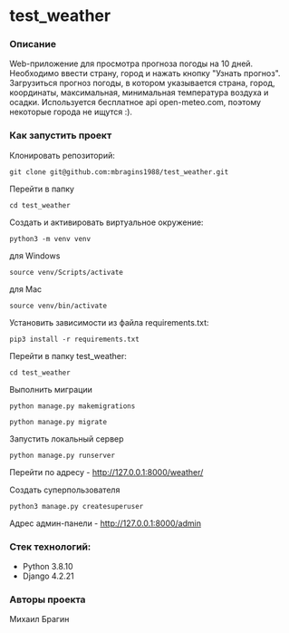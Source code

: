 # test_weather

### Описание 
Web-приложение для просмотра прогноза погоды на 10 дней. Необходимо ввести страну, город и нажать кнопку "Узнать прогноз". Загрузиться прогноз погоды, в котором указывается страна, город, координаты, максимальная, минимальная температура воздуха и осадки. Используется бесплатное api open-meteo.com, поэтому некоторые города не ищутся :).

### Как запустить проект

Клонировать репозиторий:

```
git clone git@github.com:mbragins1988/test_weather.git
```

Перейти в папку

```
cd test_weather
```

Cоздать и активировать виртуальное окружение:

```
python3 -m venv venv
```
для Windows
```
source venv/Scripts/activate
```
для Mac
```
source venv/bin/activate
```

Установить зависимости из файла requirements.txt:

```
pip3 install -r requirements.txt
```

Перейти в папку test_weather:

```
cd test_weather
```

Выполнить миграции

```
python manage.py makemigrations
```
```
python manage.py migrate
```

Запустить локальный сервер

```
python manage.py runserver
```

Перейти по адресу - http://127.0.0.1:8000/weather/

Создать суперпользователя

```
python3 manage.py createsuperuser
```

Адрес админ-панели - http://127.0.0.1:8000/admin

### Стек технологий:
- Python 3.8.10
- Django 4.2.21

### Авторы проекта
Михаил Брагин
